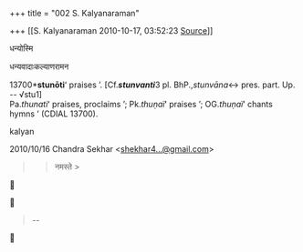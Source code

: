 +++
title = "002 S. Kalyanaraman"

+++
[[S. Kalyanaraman	2010-10-17, 03:52:23 [Source](https://groups.google.com/g/bvparishat/c/pbEvBMqMOsA)]]



  

धन्योस्मि

धन्यवादाःकल्याणरामन

13700\***stunōti**ʻ praises ʼ. \[Cf.***stunvanti***3 pl. BhP.,*stunvāna*\<-> pres. part. Up. -- √stu1\]  
Pa.*thunati*ʻ praises, proclaims ʼ; Pk.*thuṇaï*ʻ praises ʼ; OG.*thuṇaï*ʻ chants hymns ʼ (CDIAL 13700).

  

  

kalyan

  
  

2010/10/16 Chandra Sekhar \<[shekhar4...@gmail.com]()\>  

> 
> > नमस्ते >
> 





> --  




